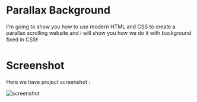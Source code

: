 # Parallax Background
I'm going to show you how to use modern HTML and CSS to create a parallax scrolling website and i will show you how we do it with background fixed in CSS❗️

# Screenshot
Here we have project screenshot :

![screenshot](screenshot.png)